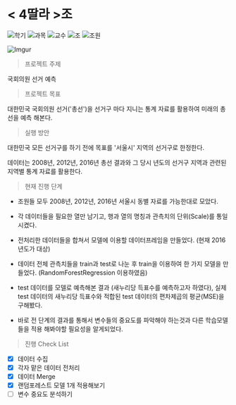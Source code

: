 # < 4딸라 >조
![학기](https://img.shields.io/badge/%ED%95%99%EA%B8%B0-19--2-lightgrey) ![과목](https://img.shields.io/badge/%EA%B3%BC%EB%AA%A9-%EB%8D%B0%EC%9D%B4%ED%84%B0%EA%B3%B5%ED%95%99-blue) ![교수](https://img.shields.io/badge/%EA%B5%90%EC%88%98-%EC%9D%B4%EA%B4%91%EC%B6%98-9cf) ![조](https://img.shields.io/badge/%EC%A1%B0-4-orange) ![조원](https://img.shields.io/badge/%EC%A1%B0%EC%9B%90-%EC%9D%B4%ED%95%99%EB%AF%BC%20%EC%B5%9C%ED%98%B8%EC%8B%9D%20%EA%B9%80%ED%98%B8%EC%84%B1%20%EC%9D%B4%EC%A7%84%EC%9B%90-yellow) 

![Imgur](https://imgur.com/T1usFke)

> 프로젝트 주제

국회의원 선거 예측  

> 프로젝트 목표

대한민국 국회의원 선거('총선')을 선거구 마다 지니는 통계 자료를 활용하여 미래의 총선을 예측 해본다.

> 실행 방안

대한민국 모든 선거구를 하기 전에 목표를 '서울시' 지역의 선거구로 한정한다.

데이터는 2008년, 2012년, 2016년 총선 결과와 그 당시 년도의 선거구 지역과 관련된 지역별 통계 자료를 활용한다.

> 현재 진행 단계

* 조원들 모두 2008년, 2012년, 2016년 서울시 동별 자료를 가능한대로 모았다.

* 각 데이터들을 필요한 열만 남기고, 행과 열의 명칭과 관측치의 단위(Scale)를 통일 시켰다.

* 전처리한 데이터들을 합쳐서 모델에 이용할 데이터프레임을 만들었다. (현재 2016년도가 대상)

* 데이터 전체 관측치들을 train과 test로 나눈 후 train을 이용하여 한 가지 모델을 만들었다. (RandomForestRegression 이용하였음)

* test 데이터를 모델로 예측해본 결과 (새누리당 득표수를 예측하고자 하였다), 실제 test 데이터의 새누리당 득표수와 적합된 test 데이터의 편차제곱의 평균(MSE)을 구해봤다.

* 바로 전 단계의 결과를 통해서 변수들의 중요도를 파악해야 하는것과 다른 학습모델들을 적용 해봐야할 필요성을 알게되었다.

> 진행 Check List

- [x] 데이터 수집
- [x] 각자 맡은 데이터 전처리
- [x] 데이터 Merge
- [x] 랜덤포레스트 모델 1개 적용해보기
- [ ] 변수 중요도 분석하기
